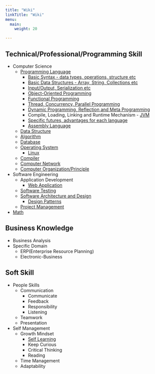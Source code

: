 ```yaml
---
title: "Wiki"
linkTitle: "Wiki"
menu:
  main:
    weight: 20

---
```



## Technical/Professional/Programming Skill

+ Computer Science
    * [Programming Language](https://github.com/zhouzhigang/pl)
        - [Basic Syntax - data types, operations, structure etc](https://github.com/zhouzhigang/pl)
        - [Basic Data Structures - Array, String, Collections etc](https://github.com/zhouzhigang/data-structure)
        - [Input/Output, Serialization etc](https://github.com/zhouzhigang/io)
        - [Object-Oriented Programming](https://github.com/zhouzhigang/object-oriented)
        - [Functional Programming]()
        - [Thread, Concurrency, Parallel Programming](https://github.com/zhouzhigang/concurrency)
        - [Dynamic Programming, Reflection and Meta Programming]()
        - Compile, Loading, Linking and Runtime Mechanism - [JVM](https://github.com/zhouzhigang/jvm)
        - [Specific futures, advantages for each language]()
        - [Assembly Language](https://github.com/zhouzhigang/assembly)
    * [Data Structure](https://github.com/zhouzhigang/data-structure)
    * [Algorithm](https://github.com/zhouzhigang/algorithm)
    * [Database](https://github.com/zhouzhigang/database)
    * [Operating System](https://github.com/zhouzhigang/os)
        - [Linux](https://github.com/zhouzhigang/linux)
    * [Compiler](https://github.com/zhouzhigang/compiler)
    * [Computer Network](https://github.com/zhouzhigang/network)
    * [Computer Organization/Principle]()
+ Software Engineering
    * Application Development
        - [Web Application]()
    * [Software Testing]()
    * [Software Architecture and Design](https://github.com/zhouzhigang/architecture)
        - [Design Patterns](https://github.com/zhouzhigang/design-pattern)
    * [Project Management]()
+ [Math](https://github.com/zhouzhigang/math)

## Business Knowledge

+ Business Analysis
+ Specific Domain
    + ERP(Enterprise Resource Planning)
    + Electronic-Business

## Soft Skill

+ People Skills
    * Communication
        - Communicate
        - Feedback
        - Responsibility
        - Listening
    * Teamwork
    * Presentation
+ Self Management
    * Growth Mindset
        - [Self Learning](https://github.com/zhouzhigang/skills/learning.md)
        - Keep Curious
        - Critical Thinking
        - Reading
    * Time Management
    * Adaptability
